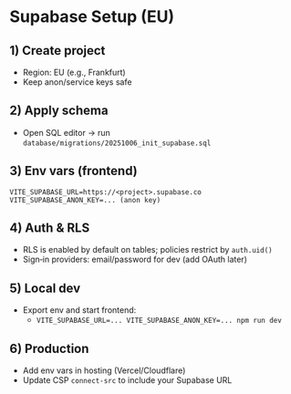 # Supabase Setup (EU)

## 1) Create project
- Region: EU (e.g., Frankfurt)
- Keep anon/service keys safe

## 2) Apply schema
- Open SQL editor → run `database/migrations/20251006_init_supabase.sql`

## 3) Env vars (frontend)
```
VITE_SUPABASE_URL=https://<project>.supabase.co
VITE_SUPABASE_ANON_KEY=... (anon key)
```

## 4) Auth & RLS
- RLS is enabled by default on tables; policies restrict by `auth.uid()`
- Sign‑in providers: email/password for dev (add OAuth later)

## 5) Local dev
- Export env and start frontend:
  - `VITE_SUPABASE_URL=... VITE_SUPABASE_ANON_KEY=... npm run dev`

## 6) Production
- Add env vars in hosting (Vercel/Cloudflare)
- Update CSP `connect-src` to include your Supabase URL
